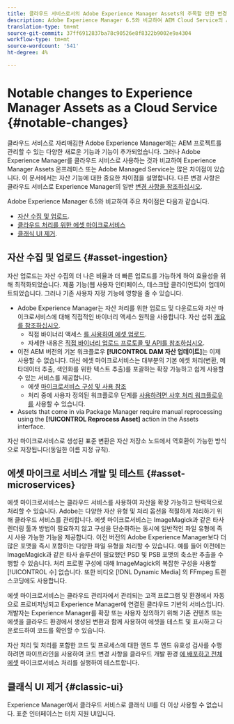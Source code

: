 ```yaml
---
title: 클라우드 서비스로서의 Adobe Experience Manager Assets의 주목할 만한 변경 사항
description: Adobe Experience Manager 6.5와 비교하여 AEM Cloud Service의 Adobe Experience Manager Assets에 주목할 만한 변경 사항.
translation-type: tm+mt
source-git-commit: 37ff6912837ba78c90526e8f8322b9002e9a4304
workflow-type: tm+mt
source-wordcount: '541'
ht-degree: 4%

---
```



# Notable changes to Experience Manager Assets as a Cloud Service {#notable-changes}

클라우드 서비스로 자리매김한 Adobe Experience Manager에는 AEM 프로젝트를 관리할 수 있는 다양한 새로운 기능과 기능이 추가되었습니다. 그러나 Adobe Experience Manager를 클라우드 서비스로 사용하는 것과 비교하여 Experience Manager Assets 온프레미스 또는 Adobe Managed Service는 많은 차이점이 있습니다. 이 문서에서는 자산 기능에 대한 중요한 차이점을 설명합니다. 다른 변경 사항은 클라우드 서비스로 Experience Manager의 일반 [변경 사항을 참조하십시오](/help/release-notes/aem-cloud-changes.md).

Adobe Experience Manager 6.5와 비교하여 주요 차이점은 다음과 같습니다.

* [자산 수집 및 업로드](#asset-ingestion).
* [클라우드 처리를 위한 에셋 마이크로서비스](#asset-microservices)
* [클래식 UI 제거](#classic-ui).

## 자산 수집 및 업로드 {#asset-ingestion}

자산 업로드는 자산 수집의 더 나은 비율과 더 빠른 업로드를 가능하게 하여 효율성을 위해 최적화되었습니다. 제품 기능(웹 사용자 인터페이스, 데스크탑 클라이언트)이 업데이트되었습니다. 그러나 기존 사용자 지정 기능에 영향을 줄 수 있습니다.

* Adobe Experience Manager는 자산 처리를 위한 업로드 및 다운로드와 자산 마이크로서비스에 대해 직접적인 바이너리 액세스 원칙을 사용합니다. 자산 섭취 [개요를 참조하십시오](/help/assets/asset-microservices-overview.md).
   * 직접 바이너리 액세스 [를 사용하여 에셋 업로드](/help/assets/asset-microservices-overview.md#asset-upload-with-direct-binary-access).
   * 자세한 내용은 [직접 바이너리 업로드 프로토콜 및 API를 참조하십시오](/help/assets/developer-reference-material-apis.md#overview-binary-upload).
* 이전 AEM 버전의 기본 워크플로우 **[!UICONTROL DAM 자산 업데이트]**&#x200B;는 이제 사용할 수 없습니다. 대신 에셋 마이크로서비스는 대부분의 기본 에셋 처리(변환, 메타데이터 추출, 색인화를 위한 텍스트 추출)를 포괄하는 확장 가능하고 쉽게 사용할 수 있는 서비스를 제공합니다.
   * 에셋 [마이크로서비스 구성 및 사용 참조](/help/assets/asset-microservices-configure-and-use.md)
   * 처리 중에 사용자 정의된 워크플로우 단계를 [사용하려면 사후 처리 워크플로우를](/help/assets/asset-microservices-configure-and-use.md#post-processing-workflows) 사용할 수 있습니다.
* Assets that come in via Package Manager require manual reprocessing using the **[!UICONTROL Reprocess Asset]** action in the Assets interface.

자산 마이크로서비스로 생성된 표준 변환은 자산 저장소 노드에서 역호환이 가능한 방식으로 저장됩니다(동일한 이름 지정 규칙).

## 에셋 마이크로 서비스 개발 및 테스트 {#asset-microservices}

에셋 마이크로서비스는 클라우드 서비스를 사용하여 자산을 확장 가능하고 탄력적으로 처리할 수 있습니다. Adobe는 다양한 자산 유형 및 처리 옵션을 적절하게 처리하기 위해 클라우드 서비스를 관리합니다. 에셋 마이크로서비스는 ImageMagick과 같은 타사 렌더링 툴과 방법이 필요하지 않고 구성을 단순화하는 동시에 일반적인 파일 유형에 즉시 사용 가능한 기능을 제공합니다. 이전 버전의 Adobe Experience Manager보다 더 많은 포맷을 즉시 [](/help/assets/file-format-support.md) 포함하는 다양한 파일 유형을 처리할 수 있습니다. 예를 들어 이전에는 ImageMagick과 같은 타사 솔루션이 필요했던 PSD 및 PSB 포맷의 축소판 추출을 수행할 수 있습니다. 처리 프로필 구성에 대해 ImageMagick의 복잡한 구성을 사용할 [!UICONTROL 수] 없습니다. 또한 비디오 [!DNL Dynamic Media] 의 FFmpeg 트랜스코딩에도 사용합니다.

에셋 마이크로서비스는 클라우드 관리자에서 관리되는 고객 프로그램 및 환경에서 자동으로 프로비저닝되고 Experience Manager에 연결된 클라우드 기반의 서비스입니다. 개발자는 Experience Manager를 확장 또는 사용자 정의하기 위해 기존 컨텐츠 또는 에셋을 클라우드 환경에서 생성된 변환과 함께 사용하여 에셋을 테스트 및 표시하고 다운로드하여 코드를 확인할 수 있습니다.

자산 처리 및 처리를 포함한 코드 및 프로세스에 대한 엔드 투 엔드 유효성 검사를 수행하려면 파이프라인을 사용하여 코드 변경 사항을 클라우드 개발 환경 [에 배포하고 전체 에셋](/help/implementing/cloud-manager/configure-pipeline.md) 마이크로서비스 처리를 실행하여 테스트합니다.

## 클래식 UI 제거 {#classic-ui}

Experience Manager에서 클라우드 서비스로 클래식 UI를 더 이상 사용할 수 없습니다. 표준 인터페이스는 터치 지원 UI입니다.
